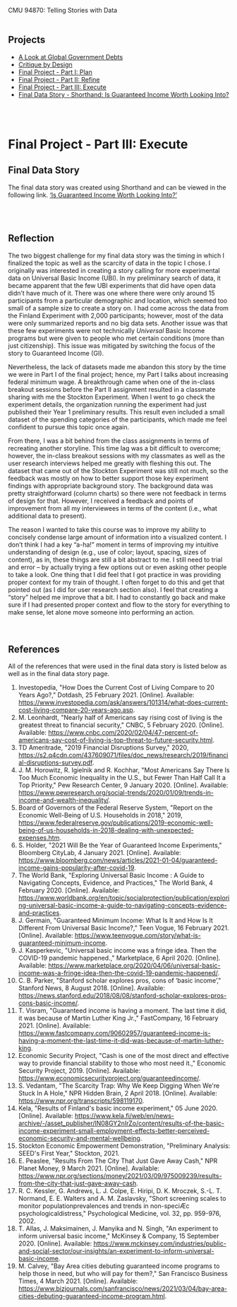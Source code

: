 CMU 94870: Telling Stories with Data
<br><br>
## Projects
* [A Look at Global Government Debts](https://konomi-n.github.io/Portfolio/a2)
* [Critique by Design](https://konomi-n.github.io/Portfolio/a3-a4)
* [Final Project - Part I: Plan](http://konomi-n.github.io/Portfolio/p1)
* [Final Project - Part II: Refine](http://konomi-n.github.io/Portfolio/p2)
* [Final Project - Part III: Execute](http://konomi-n.github.io/Portfolio/p3)
* [Final Data Story - Shorthand: Is Guaranteed Income Worth Looking Into?](https://carnegiemellon.shorthandstories.com/gi/index.html)

<br><br>
# Final Project - Part III: Execute

## Final Data Story
The final data story was created using Shorthand and can be viewed in the following link.
[‘Is Guaranteed Income Worth Looking Into?’](https://carnegiemellon.shorthandstories.com/gi/index.html)

<br><br>
## Reflection
The two biggest challenge for my final data story was the timing in which I finalized the topic as well as the scarcity of data in the topic I chose. I originally was interested in creating a story calling for more experimental data on Universal Basic Income (UBI). In my preliminary search of data, it became apparent that the few UBI experiments that did have open data didn’t have much of it. There was one where there were only around 15 participants from a particular demographic and location, which seemed too small of a sample size to create a story on. I had come across the data from the Finland Experiment with 2,000 participants; however, most of the data were only summarized reports and no big data sets. Another issue was that these few experiments were not technically _Universal_ Basic Income programs but were given to people who met certain conditions (more than just citizenship). This issue was mitigated by switching the focus of the story to Guaranteed Income (GI). 

Nevertheless, the lack of datasets made me abandon this story by the time we were in Part I of the final project; hence, my Part I talks about increasing federal minimum wage. A breakthrough came when one of the in-class breakout sessions before the Part II assignment resulted in a classmate sharing with me the Stockton Experiment. When I went to go check the experiment details, the organization running the experiment had just published their Year 1 preliminary results. This result even included a small dataset of the spending categories of the participants, which made me feel confident to pursue this topic once again. 

From there, I was a bit behind from the class assignments in terms of recreating another storyline. This time lag was a bit difficult to overcome; however, the in-class breakout sessions with my classmates as well as the user research interviews helped me greatly with fleshing this out. The dataset that came out of the Stockton Experiment was still not much, so the feedback was mostly on how to better support those key experiment findings with appropriate background story. The background data was pretty straightforward (column charts) so there were not feedback in terms of design for that. However, I received a feedback and points of improvement from all my interviewees in terms of the content (i.e., what additional data to present). 

The reason I wanted to take this course was to improve my ability to concisely condense large amount of information into a visualized content. I don’t think I had a key “a-ha!” moment in terms of improving my intuitive understanding of design (e.g., use of color; layout, spacing, sizes of content), as in, these things are still a bit abstract to me. I still need to trial and error – by actually trying a few options out or even asking other people to take a look. One thing that I did feel that I got practice in was providing proper context for my train of thought. I often forget to do this and get that pointed out (as I did for user research section also). I feel that creating a “story” helped me improve that a bit. I had to constantly go back and make sure if I had presented proper context and flow to the story for everything to make sense, let alone move someone into performing an action.  
<br><br>
## References
All of the references that were used in the final data story is listed below as well as in the final data story page. 
1.	Investopedia, "How Does the Current Cost of Living Compare to 20 Years Ago?," Dotdash, 25 February 2021. [Online]. Available: https://www.investopedia.com/ask/answers/101314/what-does-current-cost-living-compare-20-years-ago.asp.
2.	M. Leonhardt, "Nearly half of Americans say rising cost of living is the greatest threat to financial security," CNBC, 5 February 2020. [Online]. Available: https://www.cnbc.com/2020/02/04/47-percent-of-americans-say-cost-of-living-is-top-threat-to-future-security.html.
3.	TD Ameritrade, "2019 Financial Disruptions Survey," 2020, https://s2.q4cdn.com/437609071/files/doc_news/research/2019/financial-disruptions-survey.pdf.
4.	J. M. Horowitz, R. Igielnik and R. Kochhar, "Most Americans Say There Is Too Much Economic Inequality in the U.S., but Fewer Than Half Call It a Top Priority," Pew Research Center, 9 January 2020. [Online]. Available: https://www.pewresearch.org/social-trends/2020/01/09/trends-in-income-and-wealth-inequality/.
5.	Board of Governors of the Federal Reserve System, "Report on the Economic Well-Being of U.S. Households in 2018," 2019, https://www.federalreserve.gov/publications/2019-economic-well-being-of-us-households-in-2018-dealing-with-unexpected-expenses.htm.
6.	S. Holder, "2021 Will Be the Year of Guaranteed Income Experiments," Bloomberg CityLab, 4 January 2021. [Online]. Available: https://www.bloomberg.com/news/articles/2021-01-04/guaranteed-income-gains-popularity-after-covid-19.
7.	The World Bank, "Exploring Universal Basic Income : A Guide to Navigating Concepts, Evidence, and Practices," The World Bank, 4 February 2020. [Online]. Available: https://www.worldbank.org/en/topic/socialprotection/publication/exploring-universal-basic-income-a-guide-to-navigating-concepts-evidence-and-practices.
8.	J. Germain, "Guaranteed Minimum Income: What Is It and How Is It Different From Universal Basic Income?," Teen Vogue, 16 February 2021. [Online]. Available: https://www.teenvogue.com/story/what-is-guaranteed-minimum-income.
9.	J. Kasperkevic, "Universal basic income was a fringe idea. Then the COVID-19 pandemic happened.," Marketplace, 6 April 2020. [Online]. Available: https://www.marketplace.org/2020/04/06/universal-basic-income-was-a-fringe-idea-then-the-covid-19-pandemic-happened/.
10.	C. B. Parker, "Stanford scholar explores pros, cons of ‘basic income’," Stanford News, 8 August 2018. [Online]. Available: https://news.stanford.edu/2018/08/08/stanford-scholar-explores-pros-cons-basic-income/.
11.	T. Visram, "Guaranteed income is having a moment. The last time it did, it was because of Martin Luther King Jr.," FastCompany, 16 February 2021. [Online]. Available: https://www.fastcompany.com/90602957/guaranteed-income-is-having-a-moment-the-last-time-it-did-was-because-of-martin-luther-king.
12.	Economic Security Project, "Cash is one of the most direct and effective way to provide financial stability to those who most need it.," Economic Security Project, 2019. [Online]. Available: https://www.economicsecurityproject.org/guaranteedincome/.
13.	S. Vedantam, "The Scarcity Trap: Why We Keep Digging When We're Stuck In A Hole," NPR Hidden Brain, 2 April 2018. [Online]. Available: https://www.npr.org/transcripts/598119170.
14.	Kela, "Results of Finland's basic income experiment," 05 June 2020. [Online]. Available: https://www.kela.fi/web/en/news-archive/-/asset_publisher/lN08GY2nIrZo/content/results-of-the-basic-income-experiment-small-employment-effects-better-perceived-economic-security-and-mental-wellbeing.
15.	Stockton Economic Empowerment Demonstration, "Preliminary Analysis: SEED's First Year," Stockton, 2021.
16.	E. Peaslee, "Results From The City That Just Gave Away Cash," NPR Planet Money, 9 March 2021. [Online]. Available: https://www.npr.org/sections/money/2021/03/09/975009239/results-from-the-city-that-just-gave-away-cash.
17.	R. C. Kessler, G. Andrews, L. J. Colpe, E. Hiripi, D. K. Mroczek, S.-L. T. Normand, E. E. Walters and A. M. Zaslavsky, "Short screening scales to monitor populationprevalences and trends in non-speciÆc psychologicaldistress," Psychological Medicine, vol. 32, pp. 959-976, 2002. 
18.	T. Allas, J. Maksimainen, J. Manyika and N. Singh, "An experiment to inform universal basic income," McKinsey & Company, 15 September 2020. [Online]. Available: https://www.mckinsey.com/industries/public-and-social-sector/our-insights/an-experiment-to-inform-universal-basic-income.
19.	M. Calvey, "Bay Area cities debuting guaranteed income programs to help those in need, but who will pay for them?," San Francisco Business Times, 4 March 2021. [Online]. Available: https://www.bizjournals.com/sanfrancisco/news/2021/03/04/bay-area-cities-debuting-guaranteed-income-program.html.
